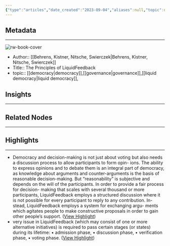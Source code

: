 ```yaml
---
{"type":"articles","date_created":"2023-09-04","aliases":null,"topic":null,"url":"https://liquidfeedback.com/pub/The_Principles_of_LiquidFeedback_1st_edition_online_version.pdf","layout":null,"banner":null,"dg-publish":true,"tags":null,"permalink":"/300-biblio/200-articles/the-principles-of-liquid-feedback/","dgPassFrontmatter":true,"created":"2023-10-20T12:44:21.000-05:00","updated":"2023-10-20T12:44:21.000-05:00"}
---
```


## Metadata
---
![rw-book-cover](https://readwise-assets.s3.amazonaws.com/static/images/article3.5c705a01b476.png)
- Author:: [[Behrens, Kistner, Nitsche, Swierczek\|Behrens, Kistner, Nitsche, Swierczek]]
- Title:: The Principles of LiquidFeedback
- topic:: [[democracy\|democracy]],[[governance\|governance]],[[liquid democracy\|liquid democracy]], 



## Insights
---
## Related Nodes
---

## Highlights 
---
- Democracy and decision-making is not just about voting but also needs a discussion process to allow participants to form opin- ions. The ability to express opinions and to debate them is an integral part of democracy, as knowledge about arguments and counter-arguments is the basis of reasonable decision-making. But “reasonability” is subjective and depends on the will of the participants. In order to provide a fair process for decision- making that scales with several thousand or more participants, LiquidFeedback employs a structured discussion where it is not possible for every participant to reply to any contribution. In- stead, LiquidFeedback employs a system for exchanging argu- ments which agitates people to make constructive proposals in order to gain other people’s support. ([View Highlight](https://read.readwise.io/read/01h9exrmtbxajcghx4a9ehpaj5))
- very issue in LiquidFeedback (which may consist of one or more alternative initiatives) is required to pass certain stages (or states) during its lifetime:
  • admission phase,
  • discussion phase,
  • verification phase,
  • voting phase. ([View Highlight](https://read.readwise.io/read/01h9exsf6q2nj2351k0yv4f3xb))
